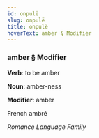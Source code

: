 ```yaml
---
id: onpulë
slug: onpulë
title: onpulë
hoverText: amber § Modifier
---
```


### amber § Modifier

**Verb**: to be amber

**Noun**: amber-ness

**Modifier**: amber

French ambré 

*Romance Language Family*